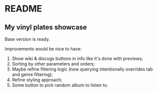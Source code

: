 # README

## My vinyl plates showcase

Base version is ready.

Improvements would be nice to have:
1. Show wiki & discogs buttons in info like it's done with previews;
2. Sorting by other parameters and orders;
3. Maybe refine filtering logic (now querying intentionally overrides tab and genre filtering);
4. Refine styling approach;
5. Some button to pick random album to listen to.
